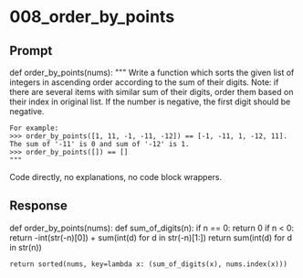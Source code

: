 # 008_order_by_points

## Prompt

def order_by_points(nums):
    """
    Write a function which sorts the given list of integers
    in ascending order according to the sum of their digits.
    Note: if there are several items with similar sum of their digits,
    order them based on their index in original list. If the number is negative, the first digit should be negative.

    For example:
    >>> order_by_points([1, 11, -1, -11, -12]) == [-1, -11, 1, -12, 11]. The sum of '-11' is 0 and sum of '-12' is 1.
    >>> order_by_points([]) == []
    """

Code directly, no explanations, no code block wrappers.

## Response

def order_by_points(nums):
    def sum_of_digits(n):
        if n == 0:
            return 0
        if n < 0:
            return -int(str(-n)[0]) + sum(int(d) for d in str(-n)[1:])
        return sum(int(d) for d in str(n))
    
    return sorted(nums, key=lambda x: (sum_of_digits(x), nums.index(x)))

